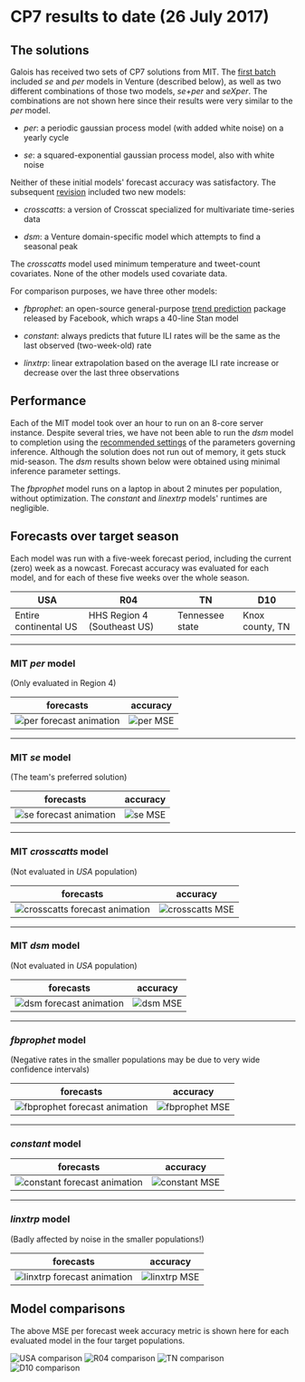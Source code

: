 # CP7 results to date (26 July 2017)

## The solutions

Galois has received two sets of CP7 solutions from MIT.
The [first batch](https://github.com/probcomp/ppaml-cp7/blob/59e01e26041816296d73ea0b19043f5ae387fe9b/INSTALLING.md) included *se* and *per* models in Venture (described below), as well as two different combinations of those two models, *se+per* and *seXper*.
The combinations are not shown here since their results were very similar to the *per* model.

- *per*: a periodic gaussian process model (with added white noise) on a yearly cycle

- *se*: a squared-exponential gaussian process model, also with white noise

Neither of these initial models' forecast accuracy was satisfactory.
The subsequent [revision](https://github.com/probcomp/ppaml-cp7/blob/20170707-fsaad-dpmm/INSTALLING.md) included two new models:

- *crosscatts*: a version of Crosscat specialized for multivariate time-series data

- *dsm*: a Venture domain-specific model which attempts to find a seasonal peak

The *crosscatts* model used minimum temperature and tweet-count covariates.
None of the other models used covariate data.

For comparison purposes, we have three other models:

- *fbprophet*: an open-source general-purpose [trend prediction](https://facebookincubator.github.io/prophet/) package released by Facebook, which wraps a 40-line Stan model

- *constant*: always predicts that future ILI rates will be the same as the last observed (two-week-old) rate

- *linxtrp*: linear extrapolation based on the average ILI rate increase or decrease over the last three observations


## Performance

Each of the MIT model took over an hour to run on an 8-core server instance.
Despite several tries, we have not been able to run the *dsm* model to completion using the [recommended settings](https://github.com/probcomp/ppaml-cp7/blob/20170707-fsaad-dpmm/INSTALLING.md#venture_dsm) of the parameters governing inference.
Although the solution does not run out of memory, it gets stuck mid-season.
The *dsm* results shown below were obtained using minimal inference parameter settings.

The *fbprophet* model runs on a laptop in about 2 minutes per population, without optimization.
The *constant* and *linextrp* models' runtimes are negligible.


## Forecasts over target season

Each model was run with a five-week forecast period, including the current (zero) week as a nowcast.
Forecast accuracy was evaluated for each model, and for each of these five weeks over the whole season.

| USA | R04 | TN | D10 |
| --- | --- | -- | --- |
| Entire continental US | HHS Region 4 (Southeast US) | Tennessee state | Knox county, TN

---

### MIT *per* model
(Only evaluated in Region 4)

| forecasts | accuracy |
| --------- | -------- |
| ![per forecast animation](results/per.gif) | ![per MSE](results/per.png) |

---

### MIT *se* model
(The team's preferred solution)

| forecasts | accuracy |
| --------- | -------- |
| ![se forecast animation](results/se.gif) | ![se MSE](results/se.png) |

---

### MIT *crosscatts* model
(Not evaluated in *USA* population)

| forecasts | accuracy |
| --------- | -------- |
| ![crosscatts forecast animation](results/crosscatts.gif) | ![crosscatts MSE](results/crosscatts.png) |

---

### MIT *dsm* model
(Not evaluated in *USA* population)

| forecasts | accuracy |
| --------- | -------- |
| ![dsm forecast animation](results/dsm.gif) | ![dsm MSE](results/dsm.png) |

---

### *fbprophet* model
(Negative rates in the smaller populations may be due to very wide confidence intervals)

| forecasts | accuracy |
| --------- | -------- |
| ![fbprophet forecast animation](results/fbprophet.gif) | ![fbprophet MSE](results/fbprophet.png) |

---

### *constant* model

| forecasts | accuracy |
| --------- | -------- |
| ![constant forecast animation](results/constant.gif) | ![constant MSE](results/constant.png) |

---

### *linxtrp* model
(Badly affected by noise in the smaller populations!)

| forecasts | accuracy |
| --------- | -------- |
| ![linxtrp forecast animation](results/linxtrp.gif) | ![linxtrp MSE](results/linxtrp.png) |


## Model comparisons

The above MSE per forecast week accuracy metric is shown here for each evaluated model in the four target populations.

![USA comparison](results/USA.png)
![R04 comparison](results/R04.png)
![TN comparison](results/TN.png)
![D10 comparison](results/D10.png)

